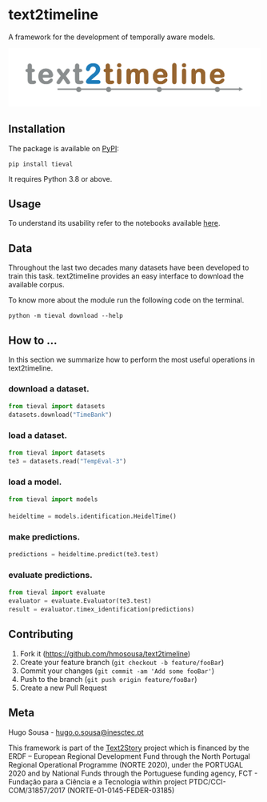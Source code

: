 # text2timeline

A framework for the development of temporally aware models.

![](imgs/text2timeline.png)

## Installation

The package is available on [PyPI]():

```shell
pip install tieval
```

It requires Python 3.8 or above.

## Usage

To understand its usability refer to the notebooks available [here]().


## Data

Throughout the last two decades many datasets have been developed to train this task.
text2timeline provides an easy interface to download the available corpus.

To know more about the module run the following code on the terminal.
```shell
python -m tieval download --help
```

## How to ...

In this section we summarize how to perform the most useful operations in text2timeline.

### download a dataset.

```python
from tieval import datasets
datasets.download("TimeBank")
```

### load a dataset.

```python
from tieval import datasets
te3 = datasets.read("TempEval-3")
```

### load a model.

```python
from tieval import models

heideltime = models.identification.HeidelTime()
```

### make predictions.
```python
predictions = heideltime.predict(te3.test)
```

### evaluate predictions.

```python
from tieval import evaluate
evaluator = evaluate.Evaluator(te3.test)
result = evaluator.timex_identification(predictions)
```

## Contributing

1. Fork it (https://github.com/hmosousa/text2timeline)
2. Create your feature branch (`git checkout -b feature/fooBar`)
3. Commit your changes (`git commit -am 'Add some fooBar'`)
4. Push to the branch (`git push origin feature/fooBar`)
5. Create a new Pull Request

## Meta

Hugo Sousa - hugo.o.sousa@inesctec.pt

This framework is part of the [Text2Story](https://text2story.inesctec.pt/) project which is financed by the ERDF – European Regional Development Fund through the North Portugal Regional Operational Programme (NORTE 2020), under the PORTUGAL 2020 and by National Funds through the Portuguese funding agency, FCT - Fundação para a Ciência e a Tecnologia within project PTDC/CCI-COM/31857/2017 (NORTE-01-0145-FEDER-03185) 